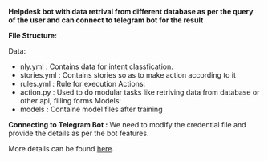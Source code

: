 **Helpdesk bot with data retrival from different database as per the query of the user and can connect to telegram bot for the result**


**File Structure:**

Data:
  - nly.yml : Contains data for intent classfication.
  - stories.yml : Contains stories so as to make action according to it
  - rules.yml : Rule for execution
Actions:
  - action.py : Used to do modular tasks like retriving data from database or other api, filling forms
 Models:
  - models : Containe model files after training


**Connecting to Telegram Bot :**
 We need to modify the credential file and provide the details as per the bot features.
 
 More details can be found [here](https://rasa.com/docs/rasa/connectors/telegram/).
